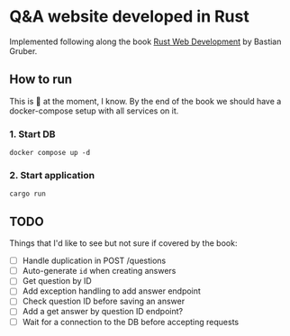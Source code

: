 # Q&A website developed in Rust
Implemented following along the book [Rust Web Development](https://www.manning.com/books/rust-web-development) by Bastian Gruber.

## How to run
This is 💩 at the moment, I know. By the end of the book we should have a docker-compose setup with all services on it.

### 1. Start DB
```shell
docker compose up -d
```
### 2. Start application
```shell
cargo run
```

## TODO
Things that I'd like to see but not sure if covered by the book:
- [ ] Handle duplication in POST /questions
- [ ] Auto-generate `id` when creating answers
- [ ] Get question by ID
- [ ] Add exception handling to add answer endpoint
- [ ] Check question ID before saving an answer
- [ ] Add a get answer by question ID endpoint?
- [ ] Wait for a connection to the DB before accepting requests